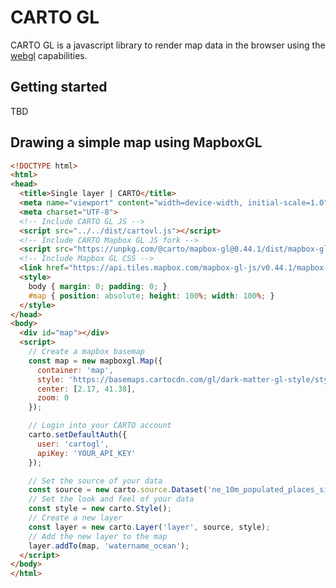 # CARTO GL

CARTO GL is a javascript library to render map data in the browser using the [webgl](https://developer.mozilla.org/en-US/docs/Web/API/WebGL_API) capabilities.


## Getting started

TBD

## Drawing a simple map using MapboxGL

```html
<!DOCTYPE html>
<html>
<head>
  <title>Single layer | CARTO</title>
  <meta name="viewport" content="width=device-width, initial-scale=1.0">
  <meta charset="UTF-8">
  <!-- Include CARTO GL JS -->
  <script src="../../dist/cartovl.js"></script>
  <!-- Include CARTO Mapbox GL JS fork -->
  <script src="https://unpkg.com/@carto/mapbox-gl@0.44.1/dist/mapbox-gl.js"></script>
  <!-- Include Mapbox GL CSS -->
  <link href="https://api.tiles.mapbox.com/mapbox-gl-js/v0.44.1/mapbox-gl.css" rel="stylesheet" />
  <style>
    body { margin: 0; padding: 0; }
    #map { position: absolute; height: 100%; width: 100%; }
  </style>
</head>
<body>
  <div id="map"></div>
  <script>
    // Create a mapbox basemap
    const map = new mapboxgl.Map({
      container: 'map',
      style: 'https://basemaps.cartocdn.com/gl/dark-matter-gl-style/style.json',
      center: [2.17, 41.38],
      zoom: 0
    });

    // Login into your CARTO account
    carto.setDefaultAuth({
      user: 'cartogl',
      apiKey: 'YOUR_API_KEY'
    });

    // Set the source of your data
    const source = new carto.source.Dataset('ne_10m_populated_places_simple');
    // Set the look and feel of your data
    const style = new carto.Style();
    // Create a new layer
    const layer = new carto.Layer('layer', source, style);
    // Add the new layer to the map
    layer.addTo(map, 'watername_ocean');
  </script>
</body>
</html>

```
